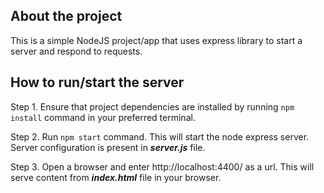 ## About the project
This is a simple NodeJS project/app that uses express library to start a server and respond to requests.

## How to run/start the server

Step 1. Ensure that project dependencies are installed by running `npm install` command in your preferred terminal.

Step 2. Run `npm start` command. This will start the node express server. Server configuration is present in ***server.js*** file.

Step 3. Open a browser and enter http://localhost:4400/ as a url. This will serve content from ***index.html*** file in your browser.